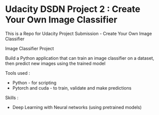 # Udacity DSDN Project 2 : Create Your Own Image Classifier
This is a Repo for Udacity Project Submission - Create Your Own Image Classifier

Image Classifier Project 

Build a Python application that can train an image classifier on a dataset, then predict new images using the trained model

Tools used :
- Python - for scripting
- Pytorch and cuda - to train, validate and make predictions

Skills :
- Deep Learning with Neural networks (using pretrained models) 
